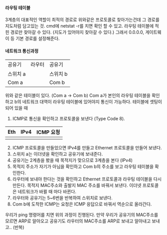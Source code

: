 #### 라우팅 테이블
3계층의 대표적인 역할이 최적의 경로로 위와같은 프로토콜로 찾아가는건데 그 경로를 지도처럼 담고있는 것. cmd에 netstat -r를 치면 확인 할 수 있고. 라우팅 테이블에 적힌 경로만 찾아갈 수 있다. (지도가 있어야지 찾아갈 수 있다.) 그래서 0.0.0.0, 게이트웨이 등 기본 경로를 설정해준다.

#### 네트워크 통신과정

|          |        |          |
| -------- | ------ | -------- |
| 공유기   | 라우터 | 공유기   |
| 스위치 a |        | 스위치 b | 
| Com a    |        | Com b    |

위와 같은 테이블이 있다.  (Com a -> Com b)
Com a가 본인의 라우팅 테이블을 확인하고 b의 네트워크 대역이 라우팅 테이블에 있어야지 통신이 가능하다. 테이블에 셋팅이 되어 있을 때
1. ICMP로 통신을 확인하고 프로토콜을 보낸다 (Type Code 8).

| Eth | IPv4 | ICMP 요청 |
| --- | ---- | --------- |
|     |      |           |

2.  ICMP 프로토콜을 만들었으면 IPv4를 만들고 Ethernet 프로토콜을 만들어 보낸다.
3.  스위치 a는 이더넷을 확인하고 공유기에 보내준다.
4. 공유기는 2계층을 봤을 때 목적지가 맞으므로 3계층을 본다 (IPv4)
5. 목적지 주소가 자기가 아님을 확인하고 Com b의 주소를 보고 라우팅 테이블을 확인한다.
6. 라우터에 보내야 한다는 것을 확인하고 Ethernet 프로토콜과 라우팅 테이블을 다시 만든다. 목적지 MAC주소와 출발지 MAC 주소를 바꿔서 보낸다. 이더넷 프로토콜은 네트워크가 바뀔 때 마다 바뀐다.
7.  라우터와 공유기는 5~6번을 반복하여 스위치로 보낸다.
8. Com b에 도착한 ICMP는 요청은 ICMP 응답으로 바꿔서 역순으로 올라간다.

우리가 ping 명령어를 치면 위의 과정이 진행된다. 만약 우리가 공유기의 MAC주소를 모르면 ARP로 알아오고 공유기도 라우터의 MAC주소를 ARP로 보내고 알아내고 보내고.. (반복)